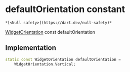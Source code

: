 


# defaultOrientation constant




    *[<Null safety>](https://dart.dev/null-safety)*


[WidgetOrientation](../../smeup_models_widgets_smeup_model/WidgetOrientation.md) const defaultOrientation
  







## Implementation

```dart
static const WidgetOrientation defaultOrientation =
    WidgetOrientation.Vertical;


```







